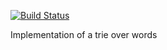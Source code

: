 [![Build Status](https://travis-ci.org/yi-editor/word-trie.svg?branch=master)](https://travis-ci.org/yi-editor/word-trie)


Implementation of a trie over words
